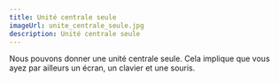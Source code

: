 ```yaml
---
title: Unité centrale seule
imageUrl: unite_centrale_seule.jpg
description: Unité centrale seule
---
```

N﻿ous pouvons donner une unité centrale seule. Cela implique que vous ayez par ailleurs un écran, un clavier et une souris.